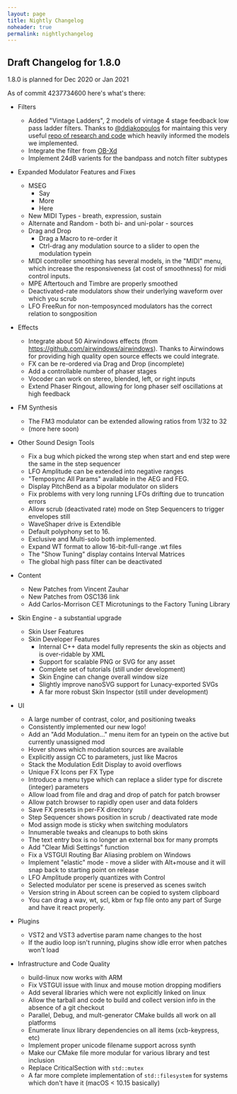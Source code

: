 ```yaml
---
layout: page
title: Nightly Changelog
noheader: true
permalink: nightlychangelog
---
```


## Draft Changelog for 1.8.0

1.8.0 is planned for Dec 2020 or Jan 2021

As of commit 4237734600 here's what's there:

* Filters
   * Added "Vintage Ladders", 2 models of vintage 4 stage feedback low pass ladder filters.
        Thanks to [@ddiakopoulos](https://github.com/ddiakopoulos) for maintaing this very
        useful [repo of research and code](https://github.com/ddiakopoulos/MoogLadders) which
        heavily informed the models we implemented.
   * Integrate the filter from [OB-Xd](https://github.com/reales/OB-Xd)
   * Implement 24dB varients for the bandpass and notch filter subtypes

* Expanded Modulator Features and Fixes
   * MSEG
     * Say
     * More
     * Here
   * New MIDI Types - breath, expression, sustain
   * Alternate and Random - both bi- and uni-polar - sources
   * Drag and Drop
     * Drag a Macro to re-order it
     * Ctrl-drag any modulation source to a slider to open the modulation typein
   * MIDI controller smoothing has several models, in the "MIDI" menu, which
     increase the responsiveness (at cost of smoothness) for midi control inputs.
   * MPE Aftertouch and Timbre are properly smoothed
   * Deactivated-rate modulators show their underlying waveform over which you scrub
   * LFO FreeRun for non-temposynced modulators has the correct relation to songposition

* Effects
   * Integrate about 50 Airwindows effects (from https://github.com/airwindows/airwindows). Thanks to Airwindows
     for providing high quality open source effects we could integrate.
   * FX can be re-ordered via Drag and Drop (incomplete)
   * Add a controllable number of phaser stages
   * Vocoder can work on stereo, blended, left, or right inputs
   * Extend Phaser Ringout, allowing for long phaser self oscillations at high feedback

* FM Synthesis
  * The FM3 modulator can be extended allowing ratios from 1/32 to 32
  * (more here soon)

* Other Sound Design Tools
  * Fix a bug which picked the wrong step when start and end step were the same in the step sequencer
  * LFO Amplitude can be extended into negative ranges
  * "Temposync All Params" available in the AEG and FEG.
  * Display PitchBend as a bipolar modulator on sliders
  * Fix problems with very long running LFOs drifting due to truncation errors
  * Allow scrub (deactivated rate) mode on Step Sequencers to trigger envelopes still
  * WaveShaper drive is Extendible
  * Default polyphony set to 16.
  * Exclusive and Multi-solo both implemented.
  * Expand WT format to allow 16-bit-full-range .wt files
  * The "Show Tuning" display contains Interval Matrices
  * The global high pass filter can be deactivated

* Content
  * New Patches from Vincent Zauhar
  * New Patches from OSC136 link
  * Add Carlos-Morrison CET Microtunings to the Factory Tuning Library

* Skin Engine - a substantial upgrade
  * Skin User Features
  * Skin Developer Features
    * Internal C++ data model fully represents the skin as objects and is over-ridable by XML
    * Support for scalable PNG or SVG for any asset
    * Complete set of tutorials (still under development)
    * Skin Engine can change overall window size
    * Slightly improve nanoSVG support for Lunacy-exported SVGs
    * A far more robust Skin Inspector (still under development)

* UI
  * A large number of contrast, color, and positioning tweaks
  * Consistently implemented our new logo!
  * Add an "Add Modulation..." menu item for an typein on the active but currently unassigned mod
  * Hover shows which modulation sources are available
  * Explicitly assign CC to parameters, just like Macros
  * Stack the Modulation Edit Display to avoid overflows
  * Unique FX Icons per FX Type
  * Introduce a menu type which can replace a slider type for discrete (integer) parameters
  * Allow load from file and drag and drop of patch for patch browser
  * Allow patch browser to rapidly open user and data folders
  * Save FX presets in per-FX directory
  * Step Sequencer shows position in scrub / deactivated rate mode
  * Mod assign mode is sticky when switching modulators
  * Innumerable tweaks and cleanups to both skins
  * The text entry box is no longer an external box for many prompts
  * Add "Clear Midi Settings" function
  * Fix a VSTGUI Routing Bar Aliasing problem on Windows
  * Implement "elastic" mode - move a slider with Alt+mouse and it will snap back to starting point on release
  * LFO Amplitude properly quantizes with Control
  * Selected modulator per scene is preserved as scenes switch
  * Version string in About screen can be copied to system clipboard
  * You can drag a wav, wt, scl, kbm or fxp file onto any part of Surge and have it react properly.

* Plugins
  * VST2 and VST3 advertise param name changes to the host
  * If the audio loop isn't running, plugins show idle error when patches won't load

* Infrastructure and Code Quality
  * build-linux now works with ARM
  * Fix VSTGUI issue with linux and mouse motion dropping modifiers
  * Add several libraries which were not explicitly linked on linux
  * Allow the tarball and code to build and collect version info in the absence of a git checkout
  * Parallel, Debug, and mult-generator CMake builds all work on all platforms
  * Enumerate linux library dependencies on all items (xcb-keypress, etc)
  * Implement proper unicode filename support across synth
  * Make our CMake file more modular for various library and test inclusion
  * Replace CriticalSection with `std::mutex`
  * A far more complete implementation of `std::filesystem` for systems which don't have it (macOS < 10.15 basically)
